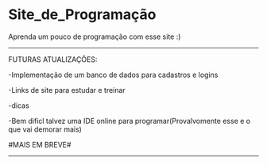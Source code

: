 # Site_de_Programação
Aprenda um pouco de programação com esse site :)

******************************************************************************
FUTURAS ATUALIZAÇÕES:

-Implementação de um banco de dados para cadastros e logins

-Links de site para estudar e treinar 

-dicas

-Bem dificl talvez uma IDE online para programar(Provalvomente esse e o que vai demorar mais)


#MAIS EM BREVE#

*******************************************************************************
